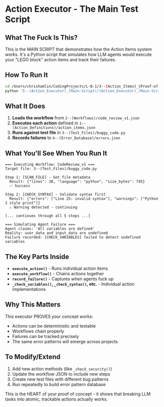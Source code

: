 # Action Executor - The Main Test Script

## What The Fuck Is This?

This is the MAIN SCRIPT that demonstrates how the Action Items system works. It's a Python script that simulates how LLM agents would execute your "LEGO block" action items and track their failures.

## How To Run It

```bash
cd /Users/chrishamlin/CodingProjects/L-B-1/3--(Action_Items)_(Proof-of-Concept)
python '5--(Action_Executor)_(Main-Script)/(Action_Executor)_(Main-Script).py'
```

## What It Does

1. **Loads the workflow** from `2--(Workflows)/code_review_v1.json`
2. **Executes each action** defined in `1--(Action_Definitions)/action_items.json`
3. **Runs against test file** in `3--(Test_Files)/buggy_code.py`
4. **Records failures** to `4--(Error_Database)/errors.json`

## What You'll See When You Run It

```
=== Executing Workflow: CodeReview_v1 ===
Target file: 3--(Test_Files)/buggy_code.py

Step 1: [SCAN_FILE] - Get file metadata
  Result: {"lines": 30, "language": "python", "size_bytes": 745}
  ✅ Success

Step 2: [CHECK_SYNTAX] - Validate syntax first
  Result: {"errors": ["Line 25: invalid syntax"], "warnings": ["Python 2 style print"]}
  ⚠️ Warning detected - continuing

[... continues through all 5 steps ...]

=== Simulating Agent Failure ===
Agent claims: 'All variables are defined'
Reality: user_data and input_data are undefined
Failure recorded: [CHECK_VARIABLES] failed to detect undefined variables
```

## The Key Parts Inside

- **`execute_action()`** - Runs individual action items
- **`execute_workflow()`** - Chains actions together
- **`record_failure()`** - Captures when agents fuck up
- **`_check_variables()`, `_check_syntax()`, etc.** - Individual action implementations

## Why This Matters

This executor PROVES your concept works:
- Actions can be deterministic and testable
- Workflows chain properly
- Failures can be tracked precisely
- The same error patterns will emerge across projects

## To Modify/Extend

1. Add new action methods (like `_check_security()`)
2. Update the workflow JSON to include new steps
3. Create new test files with different bug patterns
4. Run repeatedly to build error pattern database

This is the HEART of your proof of concept - it shows that breaking LLM tasks into atomic, trackable actions actually works.
